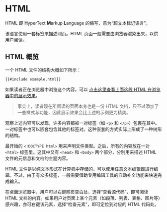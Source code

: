 # HTML

HTML 即 **H**yperText **M**arkup **L**anguage 的缩写，意为“超文本标记语言”。

该语言使用一套标签来描述网页。HTML 页面一般需要由浏览器渲染出来，以供用户阅读。

## HTML 概览

一个 HTML 文件的结构大概如下所示：

```html
{{#include example.html}}
```

如果读者正在浏览器中浏览这个内容，可以 [点击这里查看上面这段 HTML 在浏览器中的展示效果](./example.html)。

> 事实上，读者现在所阅读的页面本身也是一份 HTML 文档，只不过添加了一些样式与功能，因此展示效果会比上述的示例更为精美。

观察上述内容可以发现，许多内容都被一对标签（如 `<p>` 和 `</p>`）包裹在其中。一对标签中也可以嵌套包含其他的标签对。这种嵌套的方式实际上形成了一种树形的结构。

最开始的 `<!DOCTYPE html>` 用来声明文件类型。之后，所有的内容放在一对 `<html>` 标签里。这其中又有 `<head>` 和 `<body>` 两个部分，分别用来描述 HTML 文件的元信息和文档的主题内容。

HTML 文件是以纯文本形式在计算机中存储的，可以使用任意文本编辑器进行编辑。不过，由于有众多标签，一般需要借助专用编辑工具的自动补全功能来快速完成输入。

在桌面浏览器中，用户可以右键网页空白处，选择“查看源代码”，即可阅读 HTML 文档的内容。如果用户对页面上某个元素（如段落、列表、表格、图片等）感兴趣，亦可右键该元素，选择“检查元素”，即可定位到对应的 HTML 代码处。
